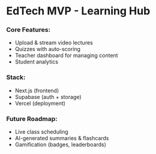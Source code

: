 # EdTech MVP - Learning Hub

### Core Features:
- Upload & stream video lectures
- Quizzes with auto-scoring
- Teacher dashboard for managing content
- Student analytics

### Stack:
- Next.js (frontend)
- Supabase (auth + storage)
- Vercel (deployment)

### Future Roadmap:
- Live class scheduling
- AI-generated summaries & flashcards
- Gamification (badges, leaderboards)
